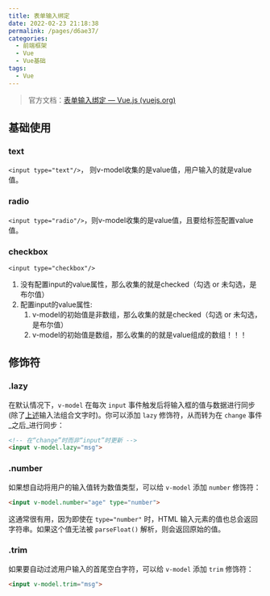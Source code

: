 ```yaml
---
title: 表单输入绑定
date: 2022-02-23 21:18:38
permalink: /pages/d6ae37/
categories:
  - 前端框架
  - Vue
  - Vue基础
tags:
  - Vue
---
```

> 官方文档：[表单输入绑定 — Vue.js (vuejs.org)](https://cn.vuejs.org/v2/guide/forms.html)

<!-- more -->

## 基础使用

### text

`<input type="text"/>`， 则v-model收集的是value值，用户输入的就是value值。

### radio

`<input type="radio"/>`，则v-model收集的是value值，且要给标签配置value值。

### checkbox

`<input type="checkbox"/>`

1. 没有配置input的value属性，那么收集的就是checked（勾选 or 未勾选，是布尔值）
2. 配置input的value属性:
   1. v-model的初始值是非数组，那么收集的就是checked（勾选 or 未勾选，是布尔值）
   2. v-model的初始值是数组，那么收集的的就是value组成的数组！！！

## 修饰符

### .lazy

在默认情况下，`v-model` 在每次 `input` 事件触发后将输入框的值与数据进行同步 (除了[上述](https://cn.vuejs.org/v2/guide/forms.html#vmodel-ime-tip)输入法组合文字时)。你可以添加 `lazy` 修饰符，从而转为在 `change` 事件_之后_进行同步：

```html
<!-- 在“change”时而非“input”时更新 -->
<input v-model.lazy="msg">
```

### .number

如果想自动将用户的输入值转为数值类型，可以给 `v-model` 添加 `number` 修饰符：

```html
<input v-model.number="age" type="number">
```

这通常很有用，因为即使在 `type="number"` 时，HTML 输入元素的值也总会返回字符串。如果这个值无法被 `parseFloat()` 解析，则会返回原始的值。

### .trim

如果要自动过滤用户输入的首尾空白字符，可以给 `v-model` 添加 `trim` 修饰符：

```html
<input v-model.trim="msg">
```